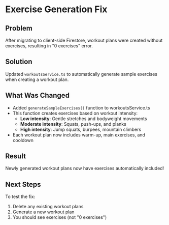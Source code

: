 # Exercise Generation Fix

## Problem
After migrating to client-side Firestore, workout plans were created without exercises, resulting in "0 exercises" error.

## Solution
Updated `workoutsService.ts` to automatically generate sample exercises when creating a workout plan.

## What Was Changed
- Added `generateSampleExercises()` function to workoutsService.ts
- This function creates exercises based on workout intensity:
  - **Low intensity**: Gentle stretches and bodyweight movements
  - **Moderate intensity**: Squats, push-ups, and planks  
  - **High intensity**: Jump squats, burpees, mountain climbers
- Each workout plan now includes warm-up, main exercises, and cooldown

## Result
Newly generated workout plans now have exercises automatically included!

## Next Steps
To test the fix:
1. Delete any existing workout plans
2. Generate a new workout plan
3. You should see exercises (not "0 exercises")

